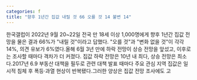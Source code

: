 ```yaml
---
categories: f
title: "향후 1년간 집값 내릴 것 66 오를 것 14 불변 14"
---
```

한국갤럽이 2022년 9월 20~22일 전국 만 18세 이상 1,000명에게 향후 1년간 집값 전망을 물은 결과 66%가 "내릴 것"이라고 답했다. "오를 것"과 "변화 없을 것"이 각각 14%, 의견 유보가 6%였다.올해 6월 3년 만에 하락 전망이 상승 전망을 앞섰고, 이후로는 조사할 때마다 격차가 더 커졌다. 집값 하락 전망은 10년 내 최다, 상승 전망은 최소다.2017년 6.9 부동산 대책을 필두로 관련 대책 발표 때마다 주요 관심 지역 집값은 일시적 침체 후 폭등·과열 현상이 반복됐다.그러한 양상은 집값 전망 조사에도 고